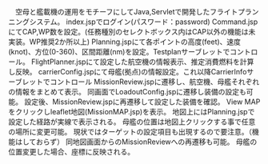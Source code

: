 　空母と艦載機の運用をモチーフにしてJava,Servletで開発したフライトプランニングシステム。
index.jspでログイン(パスワード：password) 
Command.jspにてCAP,WP数を設定。(任務種別のセレクトボックス内はCAP以外の機能は未実装。WP推奨2か所以上)
Planning.jspにて各ポイントの高度(feet)、速度(knot)、方位(0-360)、区間距離(nm)を設定。Testplanサーブレットでコントロール。
FlightPlanner.jspにて設定した航空機の情報表示、推定消費燃料を計算し反映。
carrierConfig.jspにて母艦(拠点)の情報設定。これ以降CarrierInfoサーブレットでコントロール
MissionReview.jspに遷移し、航空機、母艦それぞれの情報をまとめて表示。
同画面でLoadoutConfig.jspに遷移し装備の設定も可能。
設定後、MissionReview.jspに再遷移して設定した装備を確認。
View MAPをクリックしleaflet地図(MissionMAP.jsp)を表示。
地図上にはPlanning.jspで設定した経路が実線で表示される。
母艦の位置は地図上クリックする事で任意の場所に変更可能。
現状ではターゲットの設定項目も出現するので要注意。（機能はしておらず）
同地図画面からのMissionReviewへの再遷移も可能。
母艦の位置変更した場合、座標に反映される。
